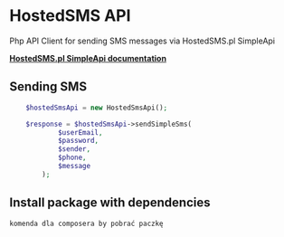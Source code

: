 HostedSMS API
================

Php API Client for sending SMS messages via HostedSMS.pl SimpleApi

**[HostedSMS.pl SimpleApi documentation](https://hostedsms.pl/pl/api-sms/opis-techniczny-api/)**

## Sending SMS
```php
    $hostedSmsApi = new HostedSmsApi();

    $response = $hostedSmsApi->sendSimpleSms(
			$userEmail,
			$password,
			$sender,
			$phone,
			$message
		);
```

## Install package with dependencies

`komenda dla composera by pobrać paczkę`